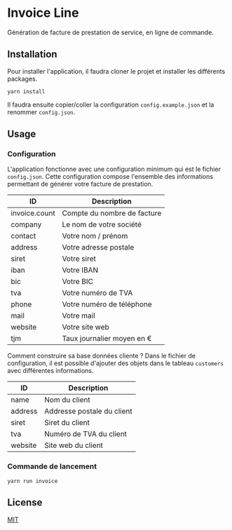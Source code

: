 # Invoice Line

Génération de facture de prestation de service, en ligne de commande.

## Installation

Pour installer l'application, il faudra cloner le projet et installer les différents packages.

```yarn
yarn install
```

Il faudra ensuite copier/coller la configuration `config.example.json` et la renommer `config.json`.

## Usage

### Configuration

L'application fonctionne avec une configuration minimum qui est le fichier `config.json`.
Cette configuration compose l'ensemble des informations permettant de générer votre facture de prestation.

| ID            | Description                 |
| ------------- | --------------------------- |
| invoice.count | Compte du nombre de facture |
| company       | Le nom de votre société     |
| contact       | Votre nom / prénom          |
| address       | Votre adresse postale       |
| siret         | Votre siret                 |
| iban          | Votre IBAN                  |
| bic           | Votre BIC                   |
| tva           | Votre numéro de TVA         |
| phone         | Votre numéro de téléphone   |
| mail          | Votre mail                  |
| website       | Votre site web              |
| tjm           | Taux journalier moyen en €  |

Comment construire sa base données cliente ?
Dans le fichier de configuration, il est possible d'ajouter des objets dans le tableau `customers` avec différentes informations.

| ID      | Description                |
| ------- | -------------------------- |
| name    | Nom du client              |
| address | Addresse postale du client |
| siret   | Siret du client            |
| tva     | Numéro de TVA du client    |
| website | Site web du client         |

### Commande de lancement

```yarn
yarn run invoice
```

## License

[MIT](https://choosealicense.com/licenses/mit/)
